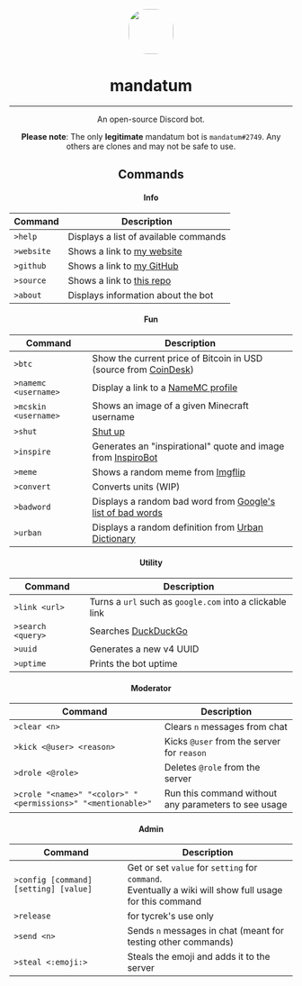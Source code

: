 
<div align="center">
<p>
    <img width="80" style="border-radius: 32px" src="https://cdn.discordapp.com/avatars/750806884914692207/d38112a55f14509e68e9823871ecf2eb.png?size=64">
</p>
	<h1>mandatum</h1>

---

An open-source Discord bot.

**Please note**: The only **legitimate** mandatum bot is `mandatum#2749`. Any others are clones and may not be safe to use.

## Commands

#### Info

| Command | Description |
| ------- | ----------- |
| `>help` | Displays a list of available commands |
| `>website` | Shows a link to [my website](https://jmoore.dev) |
| `>github` | Shows a link to [my GitHub](https://github.com/tycrek) |
| `>source` | Shows a link to [this repo](/) |
| `>about` | Displays information about the bot |

#### Fun

| Command | Description |
| ------- | ----------- |
| `>btc` | Show the current price of Bitcoin in USD (source from [CoinDesk](https://coindesk.com)) |
| `>namemc <username>` | Display a link to a [NameMC profile](https://namemc.com) |
| `>mcskin <username>` | Shows an image of a given Minecraft username |
| `>shut` | [Shut up](https://shutplea.se) |
| `>inspire` | Generates an "inspirational" quote and image from [InspiroBot](https://inspirobot.me/) |
| `>meme` | Shows a random meme from [Imgflip](https://imgflip.com) |
| `>convert` | Converts units (WIP) |
| `>badword` | Displays a random bad word from [Google's list of bad words](https://www.freewebheaders.com/full-list-of-bad-words-banned-by-google/) |
| `>urban` | Displays a random definition from [Urban Dictionary](https://urbandictionary.com) |

#### Utility

| Command | Description |
| ------- | ----------- |
| `>link <url>` | Turns a `url` such as `google.com` into a clickable link |
| `>search <query>` | Searches [DuckDuckGo](https://duckduckgo.com) |
| `>uuid` | Generates a new v4 UUID |
| `>uptime` | Prints the bot uptime |

#### Moderator

| Command | Description |
| ------- | ----------- |
| `>clear <n>` | Clears `n` messages from chat |
| `>kick <@user> <reason>` | Kicks `@user` from the server for `reason` |
| `>drole <@role>` | Deletes `@role` from the server |
| `>crole "<name>" "<color>" "<permissions>" "<mentionable>"` | Run this command without any parameters to see usage |

#### Admin

| Command | Description |
| ------- | ----------- |
| `>config [command] [setting] [value]` | Get or set `value` for `setting` for `command`.<br>Eventually a wiki will show full usage for this command |
| `>release` | for tycrek's use only |
| `>send <n>` | Sends `n` messages in chat (meant for testing other commands) |
| `>steal <:emoji:>` | Steals the emoji and adds it to the server |
